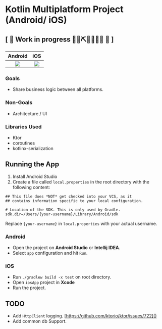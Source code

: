
# Kotlin Multiplatform Project (Android/ iOS)
## \[ 🚧 Work in progress 👷‍♀️⛏👷🔧️👷🔧 🚧 \] 

Android           | iOS
:-------------------------:|:-------------------------:
![](https://cdn-images-1.medium.com/max/1600/1*IObkWN_iHaK9VWzE6NOZ5A.gif)  |  ![](https://cdn-images-1.medium.com/max/1600/1*ar5dtKKjUlOr_JmxZm04hw.gif)



### Goals

* Share business logic between all platforms.


### Non-Goals

* Architecture / UI

### Libraries Used

* Ktor
* coroutines
* kotlinx-serialization


## Running the App

1. Install Android Studio
2. Create a file called `local.properties` in the root directory with the following content:

```
## This file does *NOT* get checked into your VCS, as it
## contains information specific to your local configuration.

# Location of the SDK. This is only used by Gradle.
sdk.dir=/Users/{your-username}/Library/Android/sdk
```
Replace `{your-username}` in `local.properties` with your actual username.

### Android
* Open the project on **Android Studio** or **Intellij IDEA**.
* Select `app` configuration and hit `Run`. 

### iOS
* Run `./gradlew build -x test` on root directory.
* Open `iosApp` project in **Xcode**
* Run the project.

## TODO
* Add `HttpClient` logging. [https://github.com/ktorio/ktor/issues/722]()
* Add common db Support.

